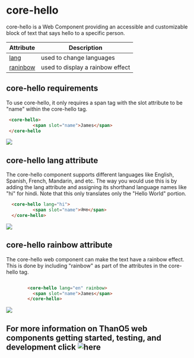 #  core-hello

core-hello is a Web Component providing an accessible and customizable block of text that says hello to a specific person.


Attribute | Description
--------- | -----------
[lang](#core-hello-lang-attribute) | used to change languages
[raninbow](#core-hello-rainbow-attribute) | used to display a rainbow effect


## core-hello requirements

To use core-hello, it only requires a span tag with the slot attribute to be "name" within the core-hello tag.

```html
 <core-hello>
          <span slot="name">James</span>
 </core-hello

```

![](https://i.ibb.co/V9DWWyS/Screen-Shot-2019-06-12-at-6-53-12-PM.png)

## core-hello lang attribute

The core-hello component supports different languages like English, Spanish, French, Mandarin, and etc. The way you would use this is by adding the lang attribute and assigning its shorthand language names like "hi" for hindi. Note that this only translates only the "Hello World" portion. 



```html
  <core-hello lang="hi">
          <span slot="name">जेम्स</span>
  </core-hello>
```

![](https://i.ibb.co/Dg8Gn2V/Screen-Shot-2019-06-12-at-7-02-01-PM.png)



## core-hello rainbow attribute

The core-hello web component can make the text have a rainbow effect. This is done by including "rainbow" as part of the attributes in the core-hello tag. 

```html

        <core-hello lang="en" rainbow>
          <span slot="name">James</span>
        </core-hello>
```

![](https://media.giphy.com/media/Uqkw846S6TJjdVJ5vN/giphy.gif)



## For more information on ThanO5 web components getting started, testing, and development click ![here](https://github.com/ucsd-cse112/thanOS#thanos)